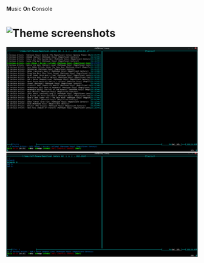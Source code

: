 **M**usic **O**n **C**onsole
# ![Theme](Dotfiles/MOC/rteff_theme) screenshots 
![](https://github.com/rteff/Dotfiles/blob/master/MOC/Screenshots/screenshot1.png)
![](https://github.com/rteff/Dotfiles/blob/master/MOC/Screenshots/screenshot2.png)
